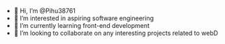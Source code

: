 - 👋 Hi, I’m @Pihu38761
- 👀 I’m interested in aspiring software engineering 
- 🌱 I’m currently learning front-end development 
- 💞️ I’m looking to collaborate on any interesting projects related to webD
  

<!---
Pihu38761/Pihu38761 is a ✨ special ✨ repository because its `README.md` (this file) appears on your GitHub profile.
You can click the Preview link to take a look at your changes.
--->
